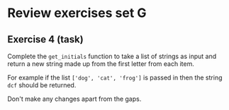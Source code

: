 # Review exercises set G
## Exercise 4 (task)

Complete the `get_initials` function to take a list of strings as input and return a new string made up from the first letter from each item.

For example if the list `['dog', 'cat', 'frog']` is passed in then the string `dcf` should be returned.

Don't make any changes apart from the gaps.
